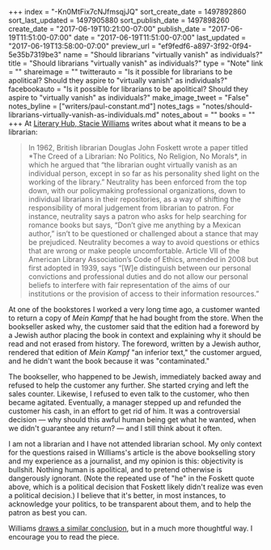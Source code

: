 +++
index = "-Kn0MtFix7cNJfmsqjJQ"
sort_create_date = 1497892860
sort_last_updated = 1497905880
sort_publish_date = 1497898260
create_date = "2017-06-19T10:21:00-07:00"
publish_date = "2017-06-19T11:51:00-07:00"
date = "2017-06-19T11:51:00-07:00"
last_updated = "2017-06-19T13:58:00-07:00"
preview_url = "ef9fedf6-a897-3f92-0f94-5e35b7319be3"
name = "Should librarians \"virtually vanish\" as individuals?"
title = "Should librarians \"virtually vanish\" as individuals?"
type = "Note"
link = ""
shareimage = ""
twitterauto = "Is it possible for librarians to be apolitical? Should they aspire to \"virtually vanish\" as individuals?"
facebookauto = "Is it possible for librarians to be apolitical? Should they aspire to \"virtually vanish\" as individuals?"
make_image_tweet = "False"
notes_byline = ["writers/paul-constant.md"]
notes_tags = "notes/should-librarians-virtually-vanish-as-individuals.md"
notes_about = ""
books = ""
+++
At [Literary Hub, Stacie Williams](http://lithub.com/librarians-in-the-21st-century-it-is-becoming-impossible-to-remain-neutral/) writes about what it means to be a librarian: 

<blockquote>In 1962, British librarian Douglas John Foskett wrote a paper titled *The Creed of a Librarian: No Politics, No Religion, No Morals*, in which he argued that “the librarian ought virtually vanish as an individual person, except in so far as his personality shed light on the working of the library.” Neutrality has been enforced from the top down, with our policymaking professional organizations, down to individual librarians in their repositories, as a way of shifting the responsibility of moral judgement from librarian to patron. For instance, neutrality says a patron who asks for help searching for romance books but says, “Don’t give me anything by a Mexican author,” isn’t to be questioned or challenged about a stance that may be prejudiced. Neutrality becomes a way to avoid questions or ethics that are wrong or make people uncomfortable. Article VII of the American Library Association’s Code of Ethics, amended in 2008 but first adopted in 1939, says “[W]e distinguish between our personal convictions and professional duties and do not allow our personal beliefs to interfere with fair representation of the aims of our institutions or the provision of access to their information resources.”</blockquote>

At one of the bookstores I worked a very long time ago, a customer wanted to return a copy of *Mein Kampf* that he had bought from the store. When the bookseller asked why, the customer said that the edition had a foreword by a Jewish author placing the book in context and explaining why it should be read and not erased from history. The foreword, written by a Jewish author, rendered that edition of *Mein Kampf* "an inferior text," the customer argued, and he didn't want the book because it was "contaminated."

The bookseller, who happened to be Jewish, immediately backed away and refused to help the customer any further. She started crying and left the sales counter. Likewise, I refused to even talk to the customer, who then became agitated. Eventually, a manager stepped up and refunded the customer his cash, in an effort to get rid of him. It was a controversial decision — why should this awful human being get what he wanted, when we didn't guarantee any return? — and I still think about it often.

I am not a librarian and I have not attended librarian school. My only context for the questions raised in Williams's article is the above bookselling story and my experience as a journalist, and my opinion is this: objectivity is bullshit. Nothing human is apolitical, and to pretend otherwise is dangerously ignorant. (Note the repeated use of "he" in the Foskett quote above, which is a political decision that Foskett likely didn't realize was even a political decision.) I believe that it's better, in most instances, to acknowledge your politics, to be transparent about them, and to help the patron as best you can. 

Williams [draws a similar conclusion](http://lithub.com/librarians-in-the-21st-century-it-is-becoming-impossible-to-remain-neutral/), but in a much more thoughtful way. I encourage you to read the piece.